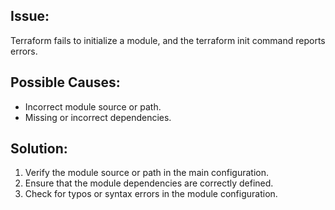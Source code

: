 ## Issue:

Terraform fails to initialize a module, and the terraform init command reports errors.

## Possible Causes:

- Incorrect module source or path.
- Missing or incorrect dependencies.

## Solution:

1. Verify the module source or path in the main configuration.
2. Ensure that the module dependencies are correctly defined.
3. Check for typos or syntax errors in the module configuration.
